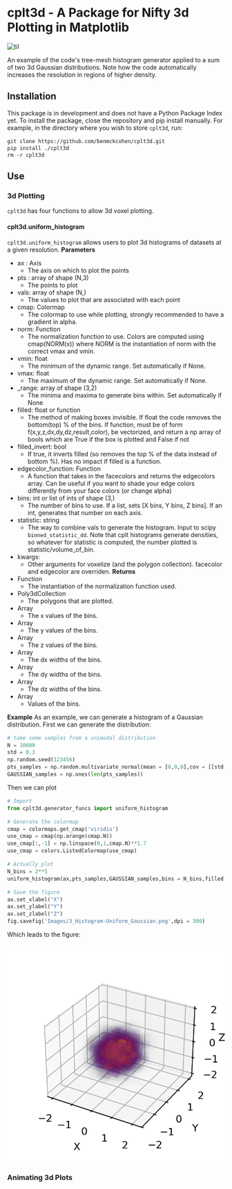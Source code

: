 # cplt3d - A Package for Nifty 3d Plotting in Matplotlib

![til](/Examples/Gaussian/Images/7_Gaussian_Histogram.gif)

An example of the code's tree-mesh histogram generator applied to a sum of two 3d Gaussian distributions. Note how the code automatically increases the resolution in regions of higher density.

## Installation

This package is in development and does not have a Python Package Index yet. To install the package, close the repository and pip install manually. For example, in the directory where you wish to store `cplt3d`, run:

```
git clone https://github.com/benmckcohen/cplt3d.git
pip install ./cplt3d
rm -r cplt3d
```

## Use

### 3d Plotting

`cplt3d` has four functions to allow 3d voxel plotting.

#### cplt3d.uniform_histogram

`cplt3d.uniform_histogram` allows users to plot 3d histograms of datasets at a given resolution. 
**Parameters**
- ax : Axis
  - The axis on which to plot the points
- pts : array of shape (N,3)
  - The points to plot
- vals: array of shape (N,)
  - The values to plot that are associated with each point
- cmap: Colormap
  - The colormap to use while plotting, strongly recommended to have a gradient in alpha.
- norm: Function
  - The normalization function to use. Colors are computed using cmap(NORM(x)) where NORM is the instantiation of norm with the correct vmax and vmin.
- vmin: float
  - The minimum of the dynamic range. Set automatically if None.
- vmax: float
  - The maximum of the dynamic range. Set automatically if None.
- _range: array of shape (3,2)
  - The minima and maxima to generate bins within. Set automatically if None
- filled: float or function
  - The method of making boxes invisible. If float the code removes the bottom(top) % of the bins. If function, must be of form f(x,y,z,dx,dy,dz,result,color), be vectorized, and return a np array of bools which are True if the box is plotted and False if not
- filled_invert: bool
  - If true, it inverts filled (so removes the top % of the data instead of bottom %). Has no impact if filled is a function.
- edgecolor_function: Function
  - A function that takes in the facecolors and returns the edgecolors array. Can be useful if you want to shade your edge colors differently from your face colors (or change alpha)
- bins: int or list of ints of shape (3,)
  - The number of bins to use. If a list, sets [X bins, Y bins, Z bins]. If an int, generates that number on each axis. 
- statistic: string
  - The way to combine vals to generate the histogram. Input to scipy `binned_statistic_dd`. Note that cplt histograms generate densities, so whatever for statistic is computed, the number plotted is statistic/volume_of_bin.
- kwargs:
  - Other arguments for voxelize (and the polygon collection). facecolor and edgecolor are overriden.
**Returns**
- Function
  - The instantiation of the normalization function used.
- Poly3dCollection
  - The polygons that are plotted.
- Array
  - The x values of the bins.
- Array
  - The y values of the bins.
- Array
  - The z values of the bins.
- Array
  - The dx widths of the bins.
- Array
  - The dy widths of the bins.
- Array
  - The dz widths of the bins.
- Array
  - Values of the bins.

**Example**
As an example, we can generate a histogram of a Gaussian distribution. First we can generate the distribution:
```python
# take some samples from a unimodal distribution
N = 10000
std = 0.3
np.random.seed(123456)
pts_samples = np.random.multivariate_normal(mean = [0,0,0],cov = [[std,0,0],[0,std,0],[0,0,std]],size = N)
GAUSSIAN_samples = np.ones(len(pts_samples))
```
Then we can plot
```python
# Import
from cplt3d.generator_funcs import uniform_histogram
```
```python
# Generate the colormap
cmap = colormaps.get_cmap('viridis')
use_cmap = cmap(np.arange(cmap.N))
use_cmap[:,-1] = np.linspace(0,1,cmap.N)**1.7
use_cmap = colors.ListedColormap(use_cmap)
```
```python
# Actually plot
N_bins = 2**5
uniform_histogram(ax,pts_samples,GAUSSIAN_samples,bins = N_bins,filled = 0.3,cmap = use_cmap,verbose = False)
```
```python
# Save the figure
ax.set_xlabel("X")
ax.set_ylabel("Y")
ax.set_zlabel("Z")
fig.savefig('Images/3_Histogram-Uniform_Gaussian.png',dpi = 300)
```
Which leads to the figure:

![til](/Examples/Gaussian/Images/3_Histogram-Uniform_Gaussian.png)

### Animating 3d Plots
